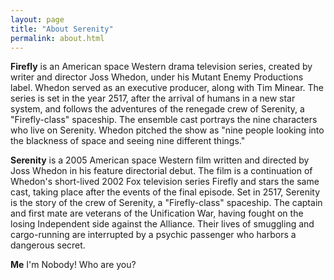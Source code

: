 ```yaml
---
layout: page
title: "About Serenity"
permalink: about.html
---
```

**Firefly** is an American space Western drama television series, created by writer and director Joss Whedon, under his Mutant Enemy Productions label. Whedon served as an executive producer, along with Tim Minear. The series is set in the year 2517, after the arrival of humans in a new star system, and follows the adventures of the renegade crew of Serenity, a "Firefly-class" spaceship. The ensemble cast portrays the nine characters who live on Serenity. Whedon pitched the show as "nine people looking into the blackness of space and seeing nine different things."

**Serenity** is a 2005 American space Western film written and directed by Joss Whedon in his feature directorial debut. The film is a continuation of Whedon's short-lived 2002 Fox television series Firefly and stars the same cast, taking place after the events of the final episode. Set in 2517, Serenity is the story of the crew of Serenity, a "Firefly-class" spaceship. The captain and first mate are veterans of the Unification War, having fought on the losing Independent side against the Alliance. Their lives of smuggling and cargo-running are interrupted by a psychic passenger who harbors a dangerous secret.

**Me** I'm Nobody! Who are you? 